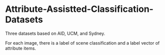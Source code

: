 # Attribute-Assistted-Classification-Datasets

Three datasets based on AID, UCM, and Sydney. 

For each image, there is a label of scene classification and a label vector of attribute items.

